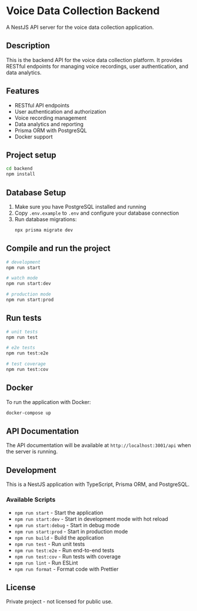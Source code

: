 # Voice Data Collection Backend

A NestJS API server for the voice data collection application.

## Description

This is the backend API for the voice data collection platform. It provides RESTful endpoints for managing voice recordings, user authentication, and data analytics.

## Features

- RESTful API endpoints
- User authentication and authorization
- Voice recording management
- Data analytics and reporting
- Prisma ORM with PostgreSQL
- Docker support

## Project setup

```bash
cd backend
npm install
```

## Database Setup

1. Make sure you have PostgreSQL installed and running
2. Copy `.env.example` to `.env` and configure your database connection
3. Run database migrations:
   ```bash
   npx prisma migrate dev
   ```

## Compile and run the project

```bash
# development
npm run start

# watch mode
npm run start:dev

# production mode
npm run start:prod
```

## Run tests

```bash
# unit tests
npm run test

# e2e tests
npm run test:e2e

# test coverage
npm run test:cov
```

## Docker

To run the application with Docker:

```bash
docker-compose up
```

## API Documentation

The API documentation will be available at `http://localhost:3001/api` when the server is running.

## Development

This is a NestJS application with TypeScript, Prisma ORM, and PostgreSQL.

### Available Scripts

- `npm run start` - Start the application
- `npm run start:dev` - Start in development mode with hot reload
- `npm run start:debug` - Start in debug mode
- `npm run start:prod` - Start in production mode
- `npm run build` - Build the application
- `npm run test` - Run unit tests
- `npm run test:e2e` - Run end-to-end tests
- `npm run test:cov` - Run tests with coverage
- `npm run lint` - Run ESLint
- `npm run format` - Format code with Prettier

## License

Private project - not licensed for public use.
